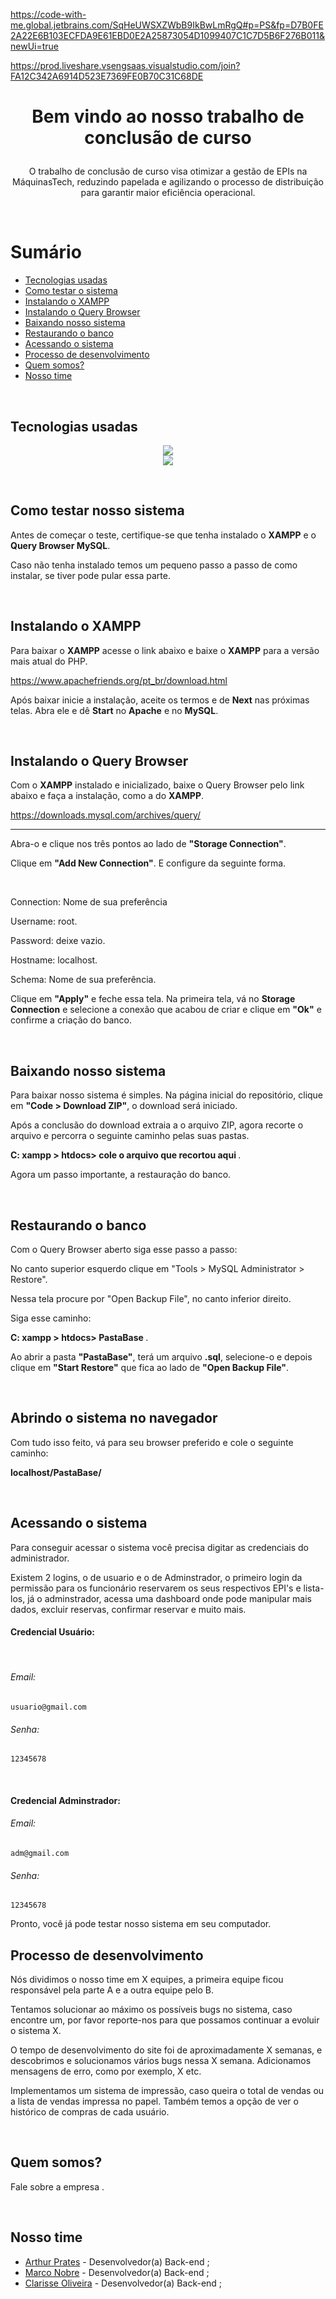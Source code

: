 https://code-with-me.global.jetbrains.com/SqHeUWSXZWbB9IkBwLmRgQ#p=PS&fp=D7B0FE2A22E6B103ECFDA9E61EBD0E2A25873054D1099407C1C7D5B6F276B011&newUi=true

https://prod.liveshare.vsengsaas.visualstudio.com/join?FA12C342A6914D523E7369FE0B70C31C68DE

<h1 align="center" style="display: inline_block">

Bem vindo ao nosso trabalho de conclusão de curso

</h1>

<p align="center" style="display: inline_block"> 
O trabalho de conclusão de curso visa otimizar a gestão de EPIs na MáquinasTech, reduzindo papelada e agilizando o processo de distribuição para garantir maior eficiência operacional.</p>

<br>

<a name="ancora"></a>
# Sumário
- [Tecnologias usadas](#ancora10)
- [Como testar o sistema](#ancora1)
- [Instalando o XAMPP](#ancora2)
- [Instalando o Query Browser](#ancora3)
- [Baixando nosso sistema](#ancora4)
- [Restaurando o banco](#ancora5)
- [Acessando o sistema](#ancora6)
- [Processo de desenvolvimento](#ancora7)
- [Quem somos?](#ancora8)
- [Nosso time](#ancora9)

<br>

<a id="ancora10"></a>
<h2>Tecnologias usadas</h2>
<p align="center">
  <a>
    <img src="https://skillicons.dev/icons?i=js,html,css,bootstrap,git" />
<br>
    <img src="https://skillicons.dev/icons?i=mysql,php,phpstorm,github" />
    </a>
</p>


<br>

<a id="ancora1"></a>
<h2>Como testar nosso sistema</h2>

<p>Antes de começar o teste, certifique-se que tenha instalado o <b>XAMPP</b> e o <b>Query Browser MySQL</b>.</p>

<p>Caso não tenha instalado temos um pequeno passo a passo de como instalar, se tiver pode pular essa parte.</p>

<br>

<a id="ancora2"></a>
<h2>Instalando o XAMPP</h2>

<p>Para baixar o <b>XAMPP</b> acesse o link abaixo e baixe o <b>XAMPP</b> para a versão mais atual do PHP.</p>

https://www.apachefriends.org/pt_br/download.html

<p>Após baixar inicie a instalação, aceite os termos e de <b>Next</b> nas próximas telas. Abra ele e dê <b>Start</b> no <b>Apache</b> e no <b>MySQL</b>.</p>

<br>

<a id="ancora3"></a>
<h2>Instalando o Query Browser</h2>

<p>Com o <b>XAMPP</b> instalado e inicializado, baixe o Query Browser pelo link abaixo e faça a instalação, como a do <b>XAMPP</b>.</p>

https://downloads.mysql.com/archives/query/

<hr>

<p>Abra-o e clique nos três pontos ao lado de <b>"Storage Connection"</b>.</p>

<p>Clique em <b>"Add New Connection"</b>. E configure da seguinte forma.</p>

<br>

<p>Connection: Nome de sua preferência</p>

<p>Username: root.</p>

<p>Password: deixe vazio.</p>

<p>Hostname: localhost.</p>

<p>Schema: Nome de sua preferência.</p>

<p>Clique em <b>"Apply"</b> e feche essa tela. Na primeira tela, vá no <b>Storage Connection</b> e selecione a conexão que acabou de criar e clique em <b>"Ok"</b> e confirme a criação do banco.</p>

<br>

<a id="ancora4"></a>
<h2>Baixando nosso sistema</h2>

<p>Para baixar nosso sistema é simples. Na página inicial do repositório, clique em <b>"Code > Download ZIP"</b>, o download será iniciado.</p>

<p>Após a conclusão do download extraia a o arquivo ZIP, agora recorte o arquivo e percorra o seguinte caminho pelas suas pastas.</p>

<p> <b> C: xampp > htdocs> cole o arquivo que recortou aqui </b>.</p>

<p>Agora um passo importante, a restauração do banco.</p>

<br>

<a id="ancora5"></a>
<h2>Restaurando o banco</h2>

<p>Com o Query Browser aberto siga esse passo a passo:</p>

<p>No canto superior esquerdo clique em "Tools > MySQL Administrator > Restore". </p>

<p>Nessa tela procure por "Open Backup File", no canto inferior direito.</p>

<p>Siga esse caminho:</p>

<p> <b> C: xampp > htdocs> PastaBase </b>.</p>

<p>Ao abrir a pasta <b>"PastaBase"</b>, terá um arquivo <b>.sql</b>, selecione-o e depois clique em <b>"Start Restore"</b> que fica ao lado de <b>"Open Backup File"</b>.</p>

<br>

<h2>Abrindo o sistema no navegador</h2>

<p>Com tudo isso feito, vá para seu browser preferido e cole o seguinte caminho:</p>

<b>localhost/PastaBase/</b>

<br>

<a id="ancora6"></a>
<h2>Acessando o sistema</h2>

<p>Para conseguir acessar o sistema você precisa digitar as credenciais do administrador.</p>
<p>Existem 2 logins, o de usuario e o de Adminstrador, o primeiro login da permissão para os funcionário reservarem os seus respectivos EPI's e lista-los, já o adminstrador, acessa uma dashboard onde pode manipular mais dados, excluir reservas, confirmar reservar e muito mais.</p>
<h4>Credencial Usuário:</h4>
<br>
<h6>Email:</h6>

```
usuario@gmail.com
```
<h6>Senha:</h6>

```
12345678
```

<br>
<h4>Credencial Adminstrador:</h4>
<h6>Email:</h6>

```
adm@gmail.com
```
<h6>Senha:</h6>

```
12345678
```
<p>Pronto, você já pode testar nosso sistema em seu computador.</p>

<a id="ancora7"></a>
<h2>Processo de desenvolvimento</h2>

<p>Nós dividimos o nosso time em X equipes, a primeira equipe ficou responsável pela parte A e a outra equipe pelo B.</p>

<p>Tentamos solucionar ao máximo os possíveis bugs no sistema, caso encontre um, por favor reporte-nos para que possamos continuar a evoluir o sistema X.</p>

<p>O tempo de desenvolvimento do site foi de aproximadamente X semanas, e descobrimos e solucionamos vários bugs nessa X semana. Adicionamos mensagens de erro, como por exemplo, X etc.</p>

<p>Implementamos um sistema de impressão, caso queira o total de vendas ou a lista de vendas impressa no papel. Também temos a opção de ver o histórico de compras de cada usuário.</p>

<br>

<a id="ancora8"></a>
<h2>Quem somos?</h2>

<p>Fale sobre a empresa . </p>

<br>

<a id="ancora9"></a>
<h2>Nosso time</h2>

- [Arthur Prates](https://github.com/Arthur-Prates) - Desenvolvedor(a) Back-end ;
- [Marco Nobre](https://github.com/MarcoAntonioNobre) - Desenvolvedor(a) Back-end ;
- [Clarisse Oliveira](https://github.com/cclar13) - Desenvolvedor(a) Back-end ;

